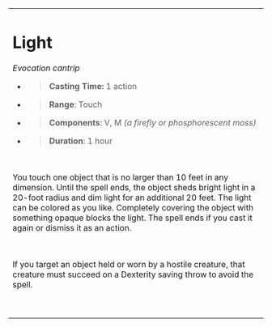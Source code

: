 <table><tbody><tr class="odd"><td><h1 id="light"><strong>Light</strong></h1><p><em>Evocation cantrip</em></p><ul><li><blockquote><p><strong>Casting Time:</strong> 1 action</p></blockquote></li><li><blockquote><p><strong>Range</strong>: Touch</p></blockquote></li><li><blockquote><p><strong>Components</strong>: V, M <em>(a firefly or phosphorescent moss)</em></p></blockquote></li><li><blockquote><p><strong>Duration</strong>: 1 hour</p></blockquote></li></ul><p> </p><p>You touch one object that is no larger than 10 feet in any dimension. Until the spell ends, the object sheds bright light in a 20-foot radius and dim light for an additional 20 feet. The light can be colored as you like. Completely covering the object with something opaque blocks the light. The spell ends if you cast it again or dismiss it as an action.</p><p> </p><p>If you target an object held or worn by a hostile creature, that creature must succeed on a Dexterity saving throw to avoid the spell.</p><p> </p></td></tr></tbody></table>